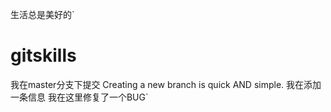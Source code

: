 生活总是美好的`
# gitskills
我在master分支下提交
Creating a new branch is quick AND simple.
我在添加一条信息
我在这里修复了一个BUG`
